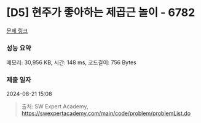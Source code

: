 # [D5] 현주가 좋아하는 제곱근 놀이 - 6782 

[문제 링크](https://swexpertacademy.com/main/code/problem/problemDetail.do?contestProbId=AWgqsAlKr9sDFAW0) 

### 성능 요약

메모리: 30,956 KB, 시간: 148 ms, 코드길이: 756 Bytes

### 제출 일자

2024-08-21 15:08



> 출처: SW Expert Academy, https://swexpertacademy.com/main/code/problem/problemList.do